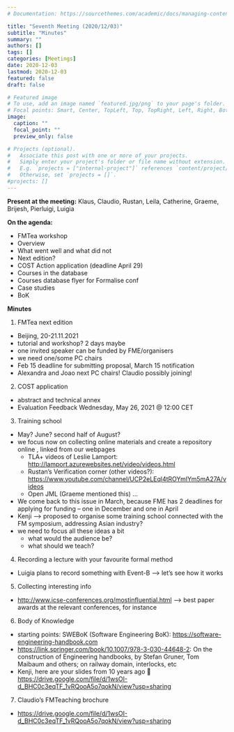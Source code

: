 ```yaml
---
# Documentation: https://sourcethemes.com/academic/docs/managing-content/

title: "Seventh Meeting (2020/12/03)"
subtitle: "Minutes"
summary: ""
authors: []
tags: []
categories: [Meetings]
date: 2020-12-03
lastmod: 2020-12-03
featured: false
draft: false

# Featured image
# To use, add an image named `featured.jpg/png` to your page's folder.
# Focal points: Smart, Center, TopLeft, Top, TopRight, Left, Right, BottomLeft, Bottom, BottomRight.
image:
  caption: ""
  focal_point: ""
  preview_only: false

# Projects (optional).
#   Associate this post with one or more of your projects.
#   Simply enter your project's folder or file name without extension.
#   E.g. `projects = ["internal-project"]` references `content/project/deep-learning/index.md`.
#   Otherwise, set `projects = []`.
#projects: []
---
```

**Present at the meeting:** Klaus, Claudio, Rustan, Leila, Catherine, Graeme, Brijesh, Pierluigi, Luigia


**On the agenda:**
 - FMTea workshop
 - Overview
 - What went well and what did not
 - Next edition?
 - COST Action application (deadline April 29)
 - Courses in the database
 - Courses database flyer for Formalise conf
 - Case studies
 - BoK

**Minutes**

1. FMTea next edition
 - Beijing, 20-21.11.2021
 - tutorial and workshop? 2 days maybe
 - one invited speaker can be funded by FME/organisers
 - we need one/some PC chairs
 - Feb 15 deadline for submitting proposal, March 15 notification
 - Alexandra and Joao next PC chairs! Claudio possibly joining!
 
2. COST application
 - abstract and technical annex
 - Evaluation Feedback Wednesday, May 26, 2021 @ 12:00 CET

3. Training school
 - May? June? second half of August?
 - we focus now on collecting online materials and create a repository online , linked from our webpages
      - TLA+ videos of Leslie Lamport: http://lamport.azurewebsites.net/video/videos.html
      - Rustan’s Verification corner (other videos?): https://www.youtube.com/channel/UCP2eLEql4tROYmIYm5mA27A/videos
      - Open JML (Graeme mentioned this)
      …
 - We come back to this issue in March, because FME has 2 deadlines for applying for funding – one in December and one in April
 - Kenji –> proposed to organise some training school connected with the FM symposium, addressing Asian industry?
 - we need to focus all these ideas a bit
     - what would the audience be?
     - what should we teach?
     
4. Recording a lecture with your favourite formal method
 - Luigia plans to record something with Event-B –> let’s see how it works

5. Collecting interesting info
 - http://www.icse-conferences.org/mostinfluential.html –> best paper awards at the relevant conferences, for instance

6. Body of Knowledge
 - starting points: SWEBoK (Software Engineering BoK): https://software-engineering-handbook.com
 - https://link.springer.com/book/10.1007/978-3-030-44648-2: On the construction of Engineering handbooks, by Stefan Gruner, Tom Maibaum and others; on railway domain, interlocks, etc
 - Kenji, here are your slides from 10 years ago 🙂 https://drive.google.com/file/d/1wsOI-d_BHC0c3eqTF_1vRQooA5o7qokN/view?usp=sharing

7. Claudio’s FMTeaching brochure
 - https://drive.google.com/file/d/1wsOI-d_BHC0c3eqTF_1vRQooA5o7qokN/view?usp=sharing
